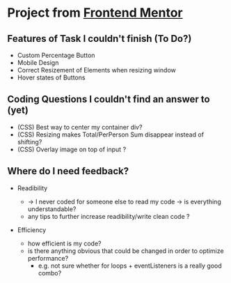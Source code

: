 # Project from [Frontend Mentor](https://www.frontendmentor.io/challenges/tip-calculator-app-ugJNGbJUX)

## Features of Task I couldn't finish (To Do?)

- Custom Percentage Button
- Mobile Design
- Correct Resizement of Elements when resizing window
- Hover states of Buttons

## Coding Questions I couldn't find an answer to (yet)

- (CSS) Best way to center my container div?
- (CSS) Resizing makes Total/PerPerson Sum disappear instead of shifting?
- (CSS) Overlay image on top of input ?

## Where do I need feedback?

- Readibility

  - -> I never coded for someone else to read my code -> is everything understandable?
  - any tips to further increase readibility/write clean code ?

- Efficiency

  - how efficient is my code?
  - is there anything obvious that could be changed in order to optimize performance?
    - e.g. not sure whether for loops + eventListeners is a really good combo?
